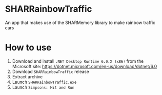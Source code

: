 # SHARRainbowTraffic
 An app that makes use of the SHARMemory library to make rainbow traffic cars

# How to use
1. Download and install `.NET Desktop Runtime 6.0.X (x86)` from the Microsoft site: https://dotnet.microsoft.com/en-us/download/dotnet/6.0
2. Download `SHARRainbowTraffic` release
3. Extract archive
4. Launch `SHARRainbowTraffic.exe`
5. Launch `Simpsons: Hit and Run`
